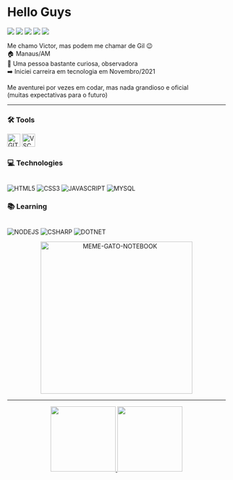 <!-- titulo -->
<h1 align="left">Hello Guys</h1>

<!-- redes sociais -->
<a href="https://instagram.com/srgil11" target="_blank"><img src="https://img.shields.io/badge/-Instagram-%23E4405F?style=for-the-badge&logo=instagram&logoColor=white" target="_blank"></a>
<a href = "https://twitter.com/SrGiL11" target="_blank"><img src="https://img.shields.io/badge/Twitter-1DA1F2?style=for-the-badge&logo=twitter&logoColor=white" target="_blank"></a>
<a href="https://www.linkedin.com/in/srgil11" target="_blank"><img src="https://img.shields.io/badge/-LinkedIn-%230077B5?style=for-the-badge&logo=linkedin&logoColor=white" target="_blank"></a>
<a href = "mailto:victorgil9501@gmail.com"><img src="https://img.shields.io/badge/-Gmail-%23333?style=for-the-badge&logo=gmail&logoColor=white" target="_blank"></a>
<a href="https://open.spotify.com/user/victorhugogil16" target="_blank"><img src="https://img.shields.io/badge/Spotify-1ED760?&style=for-the-badge&logo=spotify&logoColor=white" target="_blank"></a>

<!-- pequeno texto -->
Me chamo Victor, mas podem me chamar de Gil :wink: 
</br>
:house: Manaus/AM 
</br>
:dart: Uma pessoa bastante curiosa, observadora 
</br>
:arrow_right: Iniciei carreira em tecnologia em Novembro/2021 
</br>

Me aventurei por vezes em codar, mas nada grandioso e oficial</br>
(muitas expectativas para o futuro) 

-----------------------------------------
<!-- ferramentas -->
### :hammer_and_wrench: Tools 
<div>
  <img alt="GIT" height="30px" width="30px" src="https://cdn.jsdelivr.net/gh/devicons/devicon/icons/git/git-original.svg" />
  <img alt="VSCode"height="30px" width="30px" src="https://cdn.jsdelivr.net/gh/devicons/devicon/icons/vscode/vscode-original.svg"/>
  </div>

<!-- tecnologias -->
### :computer: Technologies
<div style="display: inline_block"><br>
  <img alt="HTML5" src="https://img.shields.io/badge/HTML5-E34F26?style=for-the-badge&logo=html5&logoColor=white">
  <img alt="CSS3" src="https://img.shields.io/badge/CSS3-1572B6?style=for-the-badge&logo=css3&logoColor=white">
  <img alt="JAVASCRIPT" src="https://img.shields.io/badge/JavaScript-F7DF1E?style=for-the-badge&logo=javascript&logoColor=black">
  <img alt="MYSQL" src="https://img.shields.io/badge/MySQL-00000F?style=for-the-badge&logo=mysql&logoColor=white">

<!-- learning -->
### :books: Learning
<div style="display: inline-block"><br>
  <img alt="NODEJS" src="https://img.shields.io/badge/Node.js-43853D?style=for-the-badge&logo=node.js&logoColor=white">
  <img alt="CSHARP" src="https://img.shields.io/badge/C%23-239120?style=for-the-badge&logo=c-sharp&logoColor=white">
  <img alt="DOTNET" src="https://img.shields.io/badge/.NET-5C2D91?style=for-the-badge&logo=.net&logoColor=white">
</div>

<!-- meme gato -->
<p align="center">
  <img alt="MEME-GATO-NOTEBOOK" src="https://super.abril.com.br/wp-content/uploads/2016/09/super_imggato_digitando_0.gif" width="350">
</p>

-------------------------------------
<!-- gráficos -->
<div align="center">
  <a href="https://github.com/srgil11">
  <img height="150em" src="https://github-readme-stats.vercel.app/api?username=srgil11&show_icons=true&theme=dark&include_all_commits=true&count_private=true"/>
  <img height="150em" src="https://github-readme-stats.vercel.app/api/top-langs/?username=srgil11&layout=compact&langs_count=7&theme=dark"/>
</div>

